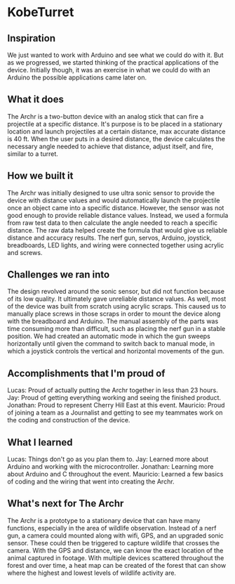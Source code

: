 # KobeTurret
## Inspiration
We just wanted to work with Arduino and see what we could do with it. But as we progressed, we started thinking of the practical applications of the device. Initially though, it was an exercise in what we could do with an Arduino the possible applications came later on. 

## What it does
The Archr is a two-button device with an analog stick that can fire a projectile at a specific distance. It's purpose is to be placed in a stationary location and launch projectiles at a certain distance, max accurate distance is 40 ft. When the user puts in a desired distance, the device calculates the necessary angle needed to achieve that distance, adjust itself, and fire, similar to a turret.


## How we built it

The Archr was initially designed to use ultra sonic sensor to provide the device with distance values and would automatically launch the projectile once an object came into a specific distance. However, the sensor was not good enough to provide reliable distance values. Instead, we used a formula from raw test data to then calculate the angle needed to reach a specific distance. The raw data helped create the formula that would give us reliable distance and accuracy results. The nerf gun, servos, Arduino, joystick, breadboards, LED lights, and wiring were connected together using acrylic and screws.

## Challenges we ran into

The design revolved around the sonic sensor, but did not function because of its low quality. It ultimately gave unreliable distance values. As well, most of the device was built from scratch using acrylic scraps. This caused us to manually place screws in those scraps in order to mount the device along with the breadboard and Arduino. The manual assembly of the parts was time consuming more than difficult, such as placing the nerf gun in a stable position. We had created an automatic mode in which the gun sweeps horizontally until given the command to switch back to manual mode, in which a joystick controls the vertical and horizontal movements of the gun. 

## Accomplishments that I'm proud of

Lucas: Proud of actually putting the Archr together in less than 23 hours.
Jay: Proud of getting everything working and seeing the finished product. 
Jonathan: Proud to represent Cherry Hill East at this event. 
Mauricio: Proud of joining a team as a Journalist and getting to see my teammates work on the coding and construction of the device. 

## What I learned

Lucas: Things don't go as you plan them to.
Jay: Learned more about Arduino and working with the microcontroller.
Jonathan:  Learning more about Arduino and C throughout the event. 
Mauricio: Learned a few basics of coding and the wiring that went into creating the Archr. 

## What's next for The Archr

The Archr is a prototype to a stationary device that can have many functions, especially in the area of wildlife observation. Instead of a nerf gun, a camera could mounted along with wifi, GPS, and an upgraded sonic sensor. These could then be triggered to capture wildlife that crosses the camera. With the GPS and distance, we can know the exact location of the animal captured in footage. With multiple devices scattered throughout the forest and over time, a heat map can be created of the forest that can show where the highest and lowest levels of wildlife activity are.
